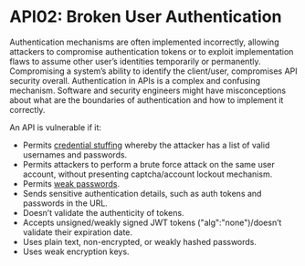 # API02: Broken User Authentication

Authentication mechanisms are often implemented incorrectly, allowing attackers to compromise authentication tokens or to exploit implementation flaws to assume other user’s identities temporarily or permanently. Compromising a system’s ability to identify the client/user, compromises API security overall.
Authentication in APIs is a complex and confusing mechanism. Software and security engineers might have misconceptions about what are the boundaries of authentication and how to implement it correctly.

An API is vulnerable if it:

* Permits [credential stuffing](https://owasp.org/www-community/attacks/Credential_stuffing) whereby the attacker has a list of valid usernames and passwords.
* Permits attackers to perform a brute force attack on the same user account, without presenting captcha/account lockout mechanism.
* Permits [weak passwords](https://pages.nist.gov/800-63-3/sp800-63b.html#appA).
* Sends sensitive authentication details, such as auth tokens and passwords in the URL.
* Doesn’t validate the authenticity of tokens.
* Accepts unsigned/weakly signed JWT tokens ("alg":"none")/doesn’t validate their expiration date.
* Uses plain text, non-encrypted, or weakly hashed passwords.
* Uses weak encryption keys.